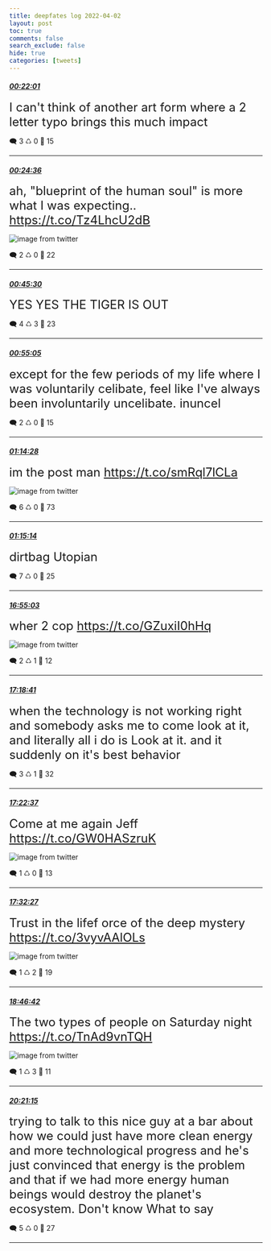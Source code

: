 ```yaml
---
title: deepfates log 2022-04-02
layout: post
toc: true
comments: false
search_exclude: false
hide: true
categories: [tweets]
---
```



#### <a href = "https://twitter.com/deepfates/status/1510140476199870464">*00:22:01*</a>

<font size="5">I can't think of another art form where a 2 letter typo brings this much impact</font>



🗨️ 3 ♺ 0 🤍  15   

---
    
#### <a href = "https://twitter.com/deepfates/status/1510141125465554948">*00:24:36*</a>

<font size="5">ah, "blueprint of the human soul" is more what I was expecting..  https://t.co/Tz4LhcU2dB</font>

![image from twitter](/images/from_twitter/FPUZWY8X0AAbJC1.jpg)


🗨️ 2 ♺ 0 🤍  22   

---
    
#### <a href = "https://twitter.com/deepfates/status/1510146388595642369">*00:45:30*</a>

<font size="5">YES  YES  THE TIGER IS OUT</font>



🗨️ 4 ♺ 3 🤍  23   

---
    
#### <a href = "https://twitter.com/deepfates/status/1510148800857313281">*00:55:05*</a>

<font size="5">except for the few periods of my life where I was voluntarily celibate, feel like I've always been involuntarily uncelibate.   inuncel</font>



🗨️ 2 ♺ 0 🤍  15   

---
    
#### <a href = "https://twitter.com/deepfates/status/1510153676647661578">*01:14:28*</a>

<font size="5">im the post man  https://t.co/smRql7lCLa</font>

![image from twitter](/images/from_twitter/FPUkxAzWYAA1DQM.jpg)


🗨️ 6 ♺ 0 🤍  73   

---
    
#### <a href = "https://twitter.com/deepfates/status/1510153869556260868">*01:15:14*</a>

<font size="5">dirtbag Utopian</font>



🗨️ 7 ♺ 0 🤍  25   

---
    
#### <a href = "https://twitter.com/deepfates/status/1510390382793740288">*16:55:03*</a>

<font size="5">wher 2 cop  https://t.co/GZuxiI0hHq</font>

![image from twitter](/images/from_twitter/FPX8DGlWUAIcTOs.jpg)


🗨️ 2 ♺ 1 🤍  12   

---
    
#### <a href = "https://twitter.com/deepfates/status/1510396329360506881">*17:18:41*</a>

<font size="5">when the technology is not working right and somebody asks me to come look at it, and literally all i do is Look at it. and it suddenly on it's best behavior</font>



🗨️ 3 ♺ 1 🤍  32   

---
    
#### <a href = "https://twitter.com/deepfates/status/1510397317639192580">*17:22:37*</a>

<font size="5">Come at me again Jeff  https://t.co/GW0HASzruK</font>

![image from twitter](/images/from_twitter/FPYCW0DXMAIpajh.jpg)


🗨️ 1 ♺ 0 🤍  13   

---
    
#### <a href = "https://twitter.com/deepfates/status/1510399792270258185">*17:32:27*</a>

<font size="5">Trust in the lifef orce of the deep mystery  https://t.co/3vyvAAlOLs</font>

![image from twitter](/images/from_twitter/FPYEm4AXoAILHZ_.jpg)


🗨️ 1 ♺ 2 🤍  19   

---
    
#### <a href = "https://twitter.com/deepfates/status/1510418481937715200">*18:46:42*</a>

<font size="5">The two types of people on Saturday night  https://t.co/TnAd9vnTQH</font>

![image from twitter](/images/from_twitter/FPYVmvvWUAUhENX.jpg)


🗨️ 1 ♺ 3 🤍  11   

---
    
#### <a href = "https://twitter.com/deepfates/status/1510442274584293382">*20:21:15*</a>

<font size="5">trying to talk to this nice guy at a bar about how we could just have more clean energy and more technological progress and he's just convinced that energy is the problem and that if we had more energy human beings would destroy the planet's ecosystem. Don't know What to say</font>



🗨️ 5 ♺ 0 🤍  27   

---
    
            
